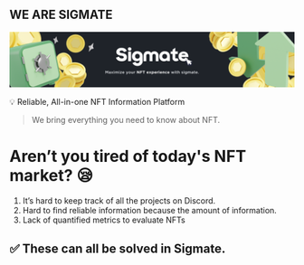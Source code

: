 ## WE ARE SIGMATE
![Frame1.](./Frame1.png)

<aside>
💡 Reliable, All-in-one NFT Information Platform
</aside>

> We bring everything you need to know about NFT.

# Aren’t you tired of today's NFT market? 😪

1. It’s hard to keep track of all the projects on Discord. 
2. Hard to find reliable information because the amount of information.
3. Lack of quantified metrics to evaluate NFTs

## ✅ These can all be solved in Sigmate.

<!--
**Here are some ideas to get you started:**

🙋‍♀️ A short introduction - what is your organization all about?
🌈 Contribution guidelines - how can the community get involved?
👩‍💻 Useful resources - where can the community find your docs? Is there anything else the community should know?
🍿 Fun facts - what does your team eat for breakfast?
🧙 Remember, you can do mighty things with the power of [Markdown](https://docs.github.com/github/writing-on-github/getting-started-with-writing-and-formatting-on-github/basic-writing-and-formatting-syntax)
-->
